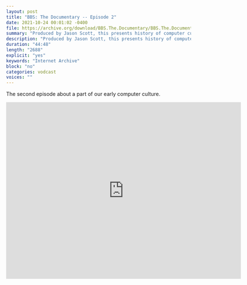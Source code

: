 ```yaml
---
layout: post
title: "BBS: The Documentary -- Episode 2"
date: 2021-10-24 00:01:02 -0400
file: https://archive.org/download/BBS.The.Documentary/BBS.The.Documentary.ep2_512kb.mp4
summary: "Produced by Jason Scott, this presents history of computer culture"
description: "Produced by Jason Scott, this presents history of computer culture"
duration: "44:48"
length: "2688"
explicit: "yes" 
keywords: "Internet Archive"
block: "no" 
categories: vodcast
voices: ""
---
```


The second episode about a part of our early computer culture.

<iframe src="https://archive.org/embed/BBS.The.Documentary" width="640" height="480" frameborder="0" webkitallowfullscreen="true" mozallowfullscreen="true" allowfullscreen></iframe>




















